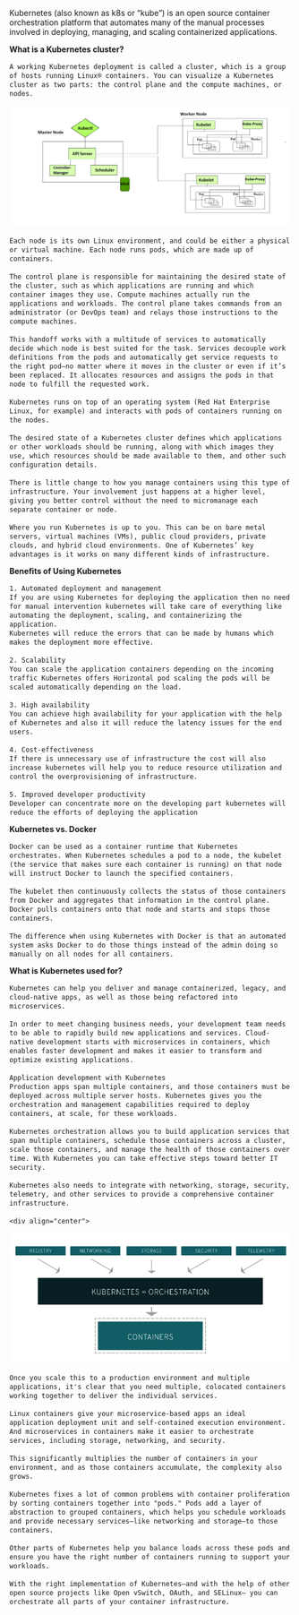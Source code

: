 Kubernetes (also known as k8s or “kube”) is an open source container orchestration platform that automates many of the manual processes involved in deploying, managing, and scaling containerized applications.


**What is a Kubernetes cluster?**   

    A working Kubernetes deployment is called a cluster, which is a group of hosts running Linux® containers. You can visualize a Kubernetes cluster as two parts: the control plane and the compute machines, or nodes.

<div align="center">
  <img src="https://github.com/bhrateshd/Kubernetes-Zero-to-Hero/blob/master/Day-1/kube22-1-1024x439.png" />
</div>

     
    Each node is its own Linux environment, and could be either a physical or virtual machine. Each node runs pods, which are made up of containers. 

    The control plane is responsible for maintaining the desired state of the cluster, such as which applications are running and which container images they use. Compute machines actually run the applications and workloads. The control plane takes commands from an administrator (or DevOps team) and relays those instructions to the compute machines.

    This handoff works with a multitude of services to automatically decide which node is best suited for the task. Services decouple work definitions from the pods and automatically get service requests to the right pod—no matter where it moves in the cluster or even if it’s been replaced. It allocates resources and assigns the pods in that node to fulfill the requested work.

    Kubernetes runs on top of an operating system (Red Hat Enterprise Linux, for example) and interacts with pods of containers running on the nodes.

    The desired state of a Kubernetes cluster defines which applications or other workloads should be running, along with which images they use, which resources should be made available to them, and other such configuration details.

    There is little change to how you manage containers using this type of infrastructure. Your involvement just happens at a higher level, giving you better control without the need to micromanage each separate container or node. 

    Where you run Kubernetes is up to you. This can be on bare metal servers, virtual machines (VMs), public cloud providers, private clouds, and hybrid cloud environments. One of Kubernetes’ key advantages is it works on many different kinds of infrastructure.

**Benefits of Using Kubernetes**

    1. Automated deployment and management
    If you are using Kubernetes for deploying the application then no need for manual intervention kubernetes will take care of everything like automating the deployment, scaling, and containerizing the application.
    Kubernetes will reduce the errors that can be made by humans which makes the deployment more effective.

    2. Scalability
    You can scale the application containers depending on the incoming traffic Kubernetes offers Horizontal pod scaling the pods will be scaled automatically depending on the load.

    3. High availability
    You can achieve high availability for your application with the help of Kubernetes and also it will reduce the latency issues for the end users.

    4. Cost-effectiveness
    If there is unnecessary use of infrastructure the cost will also increase kubernetes will help you to reduce resource utilization and control the overprovisioning of infrastructure.

    5. Improved developer productivity
    Developer can concentrate more on the developing part kubernetes will reduce the efforts of deploying the application


**Kubernetes vs. Docker**

    Docker can be used as a container runtime that Kubernetes orchestrates. When Kubernetes schedules a pod to a node, the kubelet (the service that makes sure each container is running) on that node will instruct Docker to launch the specified containers.

    The kubelet then continuously collects the status of those containers from Docker and aggregates that information in the control plane. Docker pulls containers onto that node and starts and stops those containers.

    The difference when using Kubernetes with Docker is that an automated system asks Docker to do those things instead of the admin doing so manually on all nodes for all containers.

**What is Kubernetes used for?**

    Kubernetes can help you deliver and manage containerized, legacy, and cloud-native apps, as well as those being refactored into microservices. 

    In order to meet changing business needs, your development team needs to be able to rapidly build new applications and services. Cloud-native development starts with microservices in containers, which enables faster development and makes it easier to transform and optimize existing applications. 

    Application development with Kubernetes
    Production apps span multiple containers, and those containers must be deployed across multiple server hosts. Kubernetes gives you the orchestration and management capabilities required to deploy containers, at scale, for these workloads.

    Kubernetes orchestration allows you to build application services that span multiple containers, schedule those containers across a cluster, scale those containers, and manage the health of those containers over time. With Kubernetes you can take effective steps toward better IT security.

    Kubernetes also needs to integrate with networking, storage, security, telemetry, and other services to provide a comprehensive container infrastructure.

    <div align="center">
  <img src="https://github.com/bhrateshd/Kubernetes-Zero-to-Hero/blob/master/Day-1/kubernetes-diagram-902x416.png.png" />
</div>


    Once you scale this to a production environment and multiple applications, it's clear that you need multiple, colocated containers working together to deliver the individual services. 

    Linux containers give your microservice-based apps an ideal application deployment unit and self-contained execution environment. And microservices in containers make it easier to orchestrate services, including storage, networking, and security.

    This significantly multiplies the number of containers in your environment, and as those containers accumulate, the complexity also grows.

    Kubernetes fixes a lot of common problems with container proliferation by sorting containers together into "pods." Pods add a layer of abstraction to grouped containers, which helps you schedule workloads and provide necessary services—like networking and storage—to those containers. 

    Other parts of Kubernetes help you balance loads across these pods and ensure you have the right number of containers running to support your workloads.

    With the right implementation of Kubernetes—and with the help of other open source projects like Open vSwitch, OAuth, and SELinux— you can orchestrate all parts of your container infrastructure.
